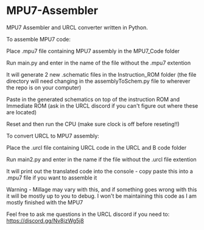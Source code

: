 # MPU7-Assembler

MPU7 Assembler and URCL converter written in Python.

To assemble MPU7 code:

Place .mpu7 file containing MPU7 assembly in the MPU7_Code folder

Run main.py and enter in the name of the file without the .mpu7 extention

It will generate 2 new .schematic files in the Instruction_ROM folder (the file directory will need changing in the assemblyToSchem.py file to wherever the repo is on your computer)

Paste in the generated schematics on top of the instruction ROM and Immediate ROM (ask in the URCL discord if you can't figure out where these are located)

Reset and then run the CPU (make sure clock is off before reseting!!)

To convert URCL to MPU7 assembly:

Place the .urcl file containing URCL code in the URCL and B code folder

Run main2.py and enter in the name if the file without the .urcl file extention

It will print out the translated code into the console - copy paste this into a .mpu7 file if you want to assemble it

Warning - Millage may vary with this, and if something goes wrong with this it will be mostly up to you to debug.
I won't be maintaining this code as I am mostly finished with the MPU7

Feel free to ask me questions in the URCL discord if you need to: https://discord.gg/Nv8jzWg5j8
